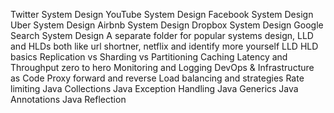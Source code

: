 Twitter System Design
YouTube System Design
Facebook System Design
Uber System Design
Airbnb System Design
Dropbox System Design
Google Search System Design
A separate folder for popular systems design, LLD and HLDs both like url shortner, netflix and identify more yourself
LLD HLD basics
Replication vs Sharding vs Partitioning
Caching
Latency and Throughput zero to hero
Monitoring and Logging
DevOps & Infrastructure as Code
Proxy forward and reverse
Load balancing and strategies
Rate limiting
Java Collections
Java Exception Handling
Java Generics
Java Annotations
Java Reflection